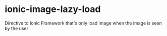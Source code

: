 ionic-image-lazy-load
=====================

Directive to Ionic Framework that's only load image when the image is seen by the user 

